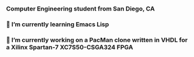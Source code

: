 ### Computer Engineering student from San Diego, CA
### 🌱 I’m currently learning Emacs Lisp
### 🔭 I’m currently working on a PacMan clone written in VHDL for a Xilinx Spartan-7 XC7S50-CSGA324 FPGA


<!--
**The-DeLorean/The-DeLorean** is a ✨ _special_ ✨ repository because its `README.md` (this file) appears on your GitHub profile.

Here are some ideas to get you started:

- 
- 🌱 I’m currently learning ...
- 👯 I’m looking to collaborate on ...
- 🤔 I’m looking for help with ...
- 💬 Ask me about ...
- 📫 How to reach me: ...
- 😄 Pronouns: ...
- ⚡ Fun fact: ...
-->
